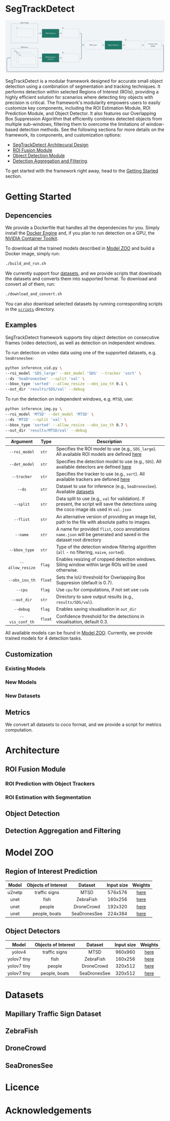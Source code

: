# SegTrackDetect

![architecture](images/SegTrackDetect.png)

SegTrackDetect is a modular framework designed for accurate small object detection using a combination of segmentation and tracking techniques. It performs detection within selected Regions of Interest (ROIs), providing a highly efficient solution for scenarios where detecting tiny objects with precision is critical. The framework's modularity empowers users to easily customize key components, including the ROI Estimation Module, ROI Prediction Module, and Object Detector. It also features our Overlapping Box Suppression Algorithm that efficiently combines detected objects from multiple sub-windows, filtering them to overcome the limitations of window-based detection methods. See the following sections for more details on the framework, its components, and customization options:
- [SegTrackDetect Architecural Design](#architecture)
- [ROI Fusion Module](#roi-fusion-module)
- [Object Detection Module](#object-detection)
- [Detection Aggregation and Filtering](#detection-aggregation-and-filtering).

To get started with the framework right away, head to the [Getting Started](#getting-started) section.



# Getting Started

## Depencencies

We provide a Dockerfile that handles all the dependencies for you. 
Simply install the [Docker Engine](https://docs.docker.com/engine/install/) and, if you plan to run detection on a GPU, the [NVIDIA Container Toolkit](https://docs.docker.com/engine/install/).

To download all the trained models described in [Model ZOO](#model-zoo) and build a Docker image, simply run:
```bash
./build_and_run.sh
```
We currently support four [datasets](#datasets), and we provide scripts that downloads the datasets and converts them into supported format.
To download and convert all of them, run:
```bash
./download_and_convert.sh
```
You can also download selected datasets by running corresponding scripts in the [`scripts`](scripts/) directory.

## Examples

SegTrackDetect framework supports tiny object detection on consecutive frames (video detection), as well as detection on independent windows.

To run detection on video data using one of the supported datasets, e.g. `SeaDronesSee`:
```bash
python inference_vid.py \
--roi_model 'SDS_large' --det_model 'SDS' --tracker 'sort' \
--ds 'SeaDronesSee' --split 'val' \
--bbox_type 'sorted' --allow_resize --obs_iou_th 0.1 \
--out_dir 'results/SDS/val' --debug
```
To run the detection on independent windows, e.g. `MTSD`, use:
```bash
python inference_img.py \
--roi_model 'MTSD' --det_model 'MTSD' \
--ds 'MTSD' --split 'val' \
--bbox_type 'sorted' --allow_resize --obs_iou_th 0.7 \
--out_dir 'results/MTSD/val' --debug
```
| Argument          | Type      | Description                                                                                                                                 |
|:-------------------:|-----------|---------------------------------------------------------------------------------------------------------------------------------------------|
| `--roi_model`     | `str`     | Specifies the ROI model to use (e.g., `SDS_large`). All available ROI models are defined [here](rois/estimator/configs/__init__.py)         |
| `--det_model`     | `str`     | Specifies the detection model to use (e.g., `SDS`). All available detectors are defined [here](detector/configs/__init__.py)                |
| `--tracker`       | `str`     | Specifies the tracker to use (e.g., `sort`). All available trackers are defoned [here](rois/predictor/configs/__init__.py)                  |
| `--ds`            | `str`     | Dataset to use for inference (e.g., `SeaDronesSee`). Available [datasets](datasets/__init__.py)                                             |
| `--split`         | `str`     | Data split to use (e.g., `val` for validation). If present, the script will save the detections using the coco image ids used in `val.json` |
| `--flist`         | `str`     | An alternative version of providing an image list, path to the file with absolute paths to images.                                          |
| `--name`          | `str`     | A name for provided `flist`, coco annotations `name.json` will be generated and saved in the dataset root directory                         |
| `--bbox_type`     | `str`     | Type of the detection window filtering algorithm (`all` - no filtering, `naive`, `sorted`).                                                 |
| `--allow_resize`  | `flag`    | Enables resizing of cropped detection windows. Siling window within large ROIs will be used otherwise.                                      |
| `--obs_iou_th`    | `float`   | Sets the IoU threshold for Overlapping Box Suppresion (default is 0.7).                                                                     |
| `--cpu`           | `flag`    | Use `cpu` for computations, if not set use `cuda`                                                                                           |
| `--out_dir`       | `str`     | Directory to save output results (e.g., `results/SDS/val`).                                                                                 |
| `--debug`         | `flag`    | Enables saving visualisation in `out_dir`                                                                                                   |
| `--vis_conf_th`   | `float`   | Confidence threshold for the detections in visualisation, default 0.3.                                                                      |


All available models can be found in [Model ZOO](#model-zoo). Currently, we provide trained models for 4 detection tasks. 

## Customization
### Existing Models
### New Models
### New Datasets

## Metrics
We convert all datasets to coco format, and we provide a script for metrics computation.



# Architecture
## ROI Fusion Module
### ROI Prediction with Object Trackers
### ROI Estimation with Segmentation
## Object Detection
## Detection Aggregation and Filtering



# Model ZOO
## Region of Interest Prediction

|  Model | Objects of Interest |    Dataset   | Input size | Weights                                                                                    |
|:------:|:-------------------:|:------------:|:----------:|:------------------------------------------------------------------------------------------:|
| u2netp |    traffic signs    |     MTSD     |   576x576  | [here](https://github.com/koseq/tinyROI-track/releases/download/v0.1/u2netp_MTSD.pt)       |
|  unet  |         fish        |   ZebraFish  |   160x256  | [here](https://github.com/koseq/tinyROI-track/releases/download/v0.1/unetR18-ZebraFish.pt) |
|  unet  |        people       |  DroneCrowd  |   192x320  | [here]() |
|  unet  |    people, boats    | SeaDronesSee |   224x384  | [here]() |

## Object Detectors

|  Model        | Objects of Interest |    Dataset   | Input size | Weights                                                                                    |
|:------------: |:-------------------:|:------------:|:----------:|:------------------------------------------------------------------------------------------:|
| yolov4        |    traffic signs    |     MTSD     |   960x960  | [here](https://github.com/koseq/tinyROI-track/releases/download/v0.1/yolov4_MTSD.pt)       |
| yolov7 tiny   |         fish        |   ZebraFish  |   160x256  | [here](https://github.com/koseq/tinyROI-track/releases/download/v0.1/yolov7t-ZebraFish.pt) |
| yolov7 tiny   |        people       |  DroneCrowd  |   320x512  | [here]() |
| yolov7 tiny   |    people, boats    | SeaDronesSee |   320x512  | [here]() |



# Datasets
## Mapillary Traffic Sign Dataset
## ZebraFish
## DroneCrowd
## SeaDronesSee



# Licence



# Acknowledgements
